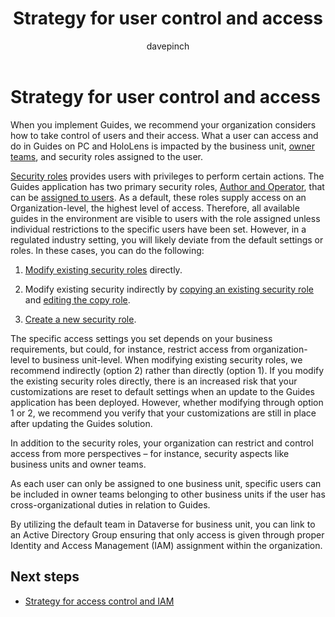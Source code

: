 ﻿---
title: Strategy for user control and access
description: Learn about restricting access and user controls
ms.date: 03/09/2023
ms.topic: conceptual
author: davepinch
ms.author: davepinch
ms-reviewer: m-hartmann
ms.custom: bap-template
---

# Strategy for user control and access

When you implement Guides, we recommend your organization considers how to take control of users and their access. What a user can access and do in Guides on PC and HoloLens is impacted by the business unit, [owner teams](/power-apps/developer/data-platform/use-access-teams-owner-teams-collaborate-share-information), and security roles assigned to the user.

[Security roles](/dynamics365/customerengagement/on-premises/admin/security-roles-privileges) provides users with privileges to perform certain actions. The Guides application has two primary security roles, [Author and Operator](../admin-role-types.md), that can be [assigned to users](../assign-role.md). As a default, these roles supply access on an Organization-level, the highest level of access. Therefore, all available guides in the environment are visible to users with the role assigned unless individual restrictions to the specific users have been set. However, in a regulated industry setting, you will likely deviate from the default settings or roles. In these cases, you can do the following:

1. [Modify existing security roles](/dynamics365/customerengagement/on-premises/admin/create-edit-security-role.md#edit-a-security-role) directly.

1. Modify existing security indirectly by [copying an existing security role](/dynamics365/customerengagement/on-premises/admin/create-edit-security-role.md#create-a-security-role-by-copy-role) and [editing the copy role](/dynamics365/customerengagement/on-premises/admin/create-edit-security-role.md#edit-a-security-role).

1. [Create a new security role](/dynamics365/customerengagement/on-premises/admin/create-edit-security-role).

The specific access settings you set depends on your business requirements, but could, for instance, restrict access from organization-level to business unit-level. When modifying existing security roles, we recommend indirectly (option 2) rather than directly (option 1). If you modify the existing security roles directly, there is an increased risk that your customizations are reset to default settings when an update to the Guides application has been deployed. However, whether modifying through option 1 or 2, we recommend you verify that your customizations are still in place after updating the Guides solution.

In addition to the security roles, your organization can restrict and control access from more perspectives – for instance, security aspects like business units and owner teams.

As each user can only be assigned to one business unit, specific users can be included in owner teams belonging to other business units if the user has cross-organizational duties in relation to Guides.  
  
By utilizing the default team in Dataverse for business unit, you can link to an Active Directory Group ensuring that only access is given through proper Identity and Access Management (IAM) assignment within the organization.

## Next steps

- [Strategy for access control and IAM](strategy-for-access-control-and-iam.md)
